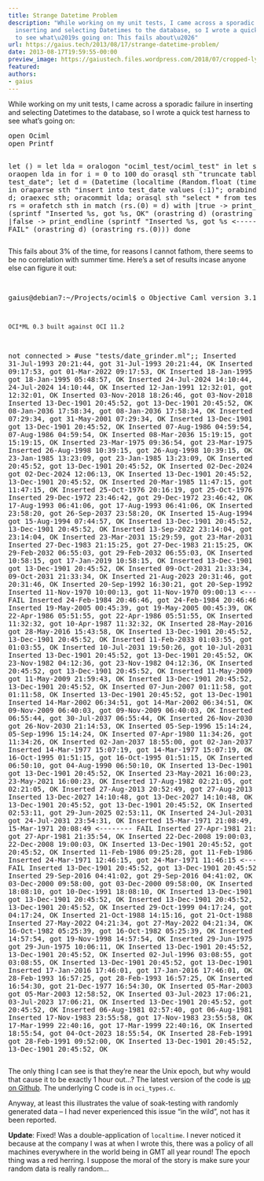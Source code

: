 ```yaml
---
title: Strange Datetime Problem
description: "While working on my unit tests, I came across a sporadic failure in
  inserting and selecting Datetimes to the database, so I wrote a quick test harness
  to see what\u2019s going on: This fails about\u2026"
url: https://gaius.tech/2013/08/17/strange-datetime-problem/
date: 2013-08-17T19:59:55-00:00
preview_image: https://gaiustech.files.wordpress.com/2018/07/cropped-lynx.jpg?w=180
featured:
authors:
- gaius
---
```


<p>While working on my unit tests, I came across a sporadic failure in inserting and selecting Datetimes to the database, so I wrote a quick test harness to see what&rsquo;s going on:</p>
<pre class="brush: fsharp; title: ; notranslate">
open Ociml
open Printf

let () = 
  let lda =  oralogon &quot;ociml_test/ociml_test&quot; in
  let sth = oraopen lda in
  for i = 0 to 100 do
    orasql sth &quot;truncate table test_date&quot;;
    let d = (Datetime (localtime (Random.float (time() *. 2.)))) in
    oraparse sth &quot;insert into test_date values (:1)&quot;;
    orabind sth (Pos 1) d;
    oraexec sth;
    oracommit lda;
    orasql sth &quot;select * from test_date&quot;;
    let rs = orafetch sth in
    match (rs.(0) = d) with
    |true -&gt; print_endline (sprintf &quot;Inserted %s, got %s, OK&quot; (orastring d) (orastring rs.(0)))
    |false -&gt; print_endline (sprintf &quot;Inserted %s, got %s &lt;-------- FAIL&quot; (orastring d) (orastring rs.(0)))
  done
</pre>
<p>This fails about 3% of the time, for reasons I cannot fathom, there seems to be no correlation with summer time. Here&rsquo;s a set of results incase anyone else can figure it out:</p>
<pre class="brush: plain; collapse: true; gutter: false; light: false; title: Result of running the above script; toolbar: true; notranslate">

gaius@debian7:~/Projects/ociml$ o
        Objective Caml version 3.12.1

	OCI*ML 0.3 built against OCI 11.2

not connected &gt; #use &quot;tests/date_grinder.ml&quot;;;
Inserted 31-Jul-1993 20:21:44, got 31-Jul-1993 20:21:44, OK
Inserted 01-Mar-2022 09:17:53, got 01-Mar-2022 09:17:53, OK
Inserted 18-Jan-1995 05:48:57, got 18-Jan-1995 05:48:57, OK
Inserted 24-Jul-2024 14:10:44, got 24-Jul-2024 14:10:44, OK
Inserted 12-Jan-1991 12:32:01, got 12-Jan-1991 12:32:01, OK
Inserted 03-Nov-2018 18:26:46, got 03-Nov-2018 18:26:46, OK
Inserted 13-Dec-1901 20:45:52, got 13-Dec-1901 20:45:52, OK
Inserted 08-Jan-2036 17:58:34, got 08-Jan-2036 17:58:34, OK
Inserted 31-May-2001 07:29:34, got 31-May-2001 07:29:34, OK
Inserted 13-Dec-1901 20:45:52, got 13-Dec-1901 20:45:52, OK
Inserted 07-Aug-1986 04:59:54, got 07-Aug-1986 04:59:54, OK
Inserted 08-Mar-2036 15:19:15, got 08-Mar-2036 15:19:15, OK
Inserted 23-Mar-1975 09:36:54, got 23-Mar-1975 09:36:54, OK
Inserted 26-Aug-1998 10:39:15, got 26-Aug-1998 10:39:15, OK
Inserted 23-Jan-1985 13:23:09, got 23-Jan-1985 13:23:09, OK
Inserted 13-Dec-1901 20:45:52, got 13-Dec-1901 20:45:52, OK
Inserted 02-Dec-2024 12:06:13, got 02-Dec-2024 12:06:13, OK
Inserted 13-Dec-1901 20:45:52, got 13-Dec-1901 20:45:52, OK
Inserted 20-Mar-1985 11:47:15, got 20-Mar-1985 11:47:15, OK
Inserted 25-Oct-1976 20:16:19, got 25-Oct-1976 20:16:19, OK
Inserted 29-Dec-1972 23:46:42, got 29-Dec-1972 23:46:42, OK
Inserted 17-Aug-1993 06:41:06, got 17-Aug-1993 06:41:06, OK
Inserted 26-Sep-2037 23:58:20, got 26-Sep-2037 23:58:20, OK
Inserted 15-Aug-1994 07:44:57, got 15-Aug-1994 07:44:57, OK
Inserted 13-Dec-1901 20:45:52, got 13-Dec-1901 20:45:52, OK
Inserted 13-Sep-2022 23:14:04, got 13-Sep-2022 23:14:04, OK
Inserted 23-Mar-2031 15:29:59, got 23-Mar-2031 15:29:59, OK
Inserted 27-Dec-1983 21:15:25, got 27-Dec-1983 21:15:25, OK
Inserted 29-Feb-2032 06:55:03, got 29-Feb-2032 06:55:03, OK
Inserted 17-Jan-2019 10:58:15, got 17-Jan-2019 10:58:15, OK
Inserted 13-Dec-1901 20:45:52, got 13-Dec-1901 20:45:52, OK
Inserted 09-Oct-2031 21:33:34, got 09-Oct-2031 21:33:34, OK
Inserted 21-Aug-2023 20:31:46, got 21-Aug-2023 20:31:46, OK
Inserted 20-Sep-1992 16:30:21, got 20-Sep-1992 16:30:21, OK
Inserted 11-Nov-1970 10:00:13, got 11-Nov-1970 09:00:13 &lt;-------- FAIL
Inserted 24-Feb-1984 20:46:46, got 24-Feb-1984 20:46:46, OK
Inserted 19-May-2005 00:45:39, got 19-May-2005 00:45:39, OK
Inserted 22-Apr-1986 05:51:55, got 22-Apr-1986 05:51:55, OK
Inserted 10-Apr-1987 11:32:32, got 10-Apr-1987 11:32:32, OK
Inserted 28-May-2016 15:43:58, got 28-May-2016 15:43:58, OK
Inserted 13-Dec-1901 20:45:52, got 13-Dec-1901 20:45:52, OK
Inserted 11-Feb-2033 01:03:55, got 11-Feb-2033 01:03:55, OK
Inserted 10-Jul-2031 19:50:26, got 10-Jul-2031 19:50:26, OK
Inserted 13-Dec-1901 20:45:52, got 13-Dec-1901 20:45:52, OK
Inserted 23-Nov-1982 04:12:36, got 23-Nov-1982 04:12:36, OK
Inserted 13-Dec-1901 20:45:52, got 13-Dec-1901 20:45:52, OK
Inserted 11-May-2009 21:59:43, got 11-May-2009 21:59:43, OK
Inserted 13-Dec-1901 20:45:52, got 13-Dec-1901 20:45:52, OK
Inserted 07-Jun-2007 01:11:58, got 07-Jun-2007 01:11:58, OK
Inserted 13-Dec-1901 20:45:52, got 13-Dec-1901 20:45:52, OK
Inserted 14-Mar-2002 06:34:51, got 14-Mar-2002 06:34:51, OK
Inserted 09-Nov-2009 06:40:03, got 09-Nov-2009 06:40:03, OK
Inserted 30-Jul-2037 06:55:44, got 30-Jul-2037 06:55:44, OK
Inserted 26-Nov-2030 21:14:53, got 26-Nov-2030 21:14:53, OK
Inserted 05-Sep-1996 15:14:24, got 05-Sep-1996 15:14:24, OK
Inserted 07-Apr-1980 11:34:26, got 07-Apr-1980 11:34:26, OK
Inserted 02-Jan-2037 18:55:00, got 02-Jan-2037 18:55:00, OK
Inserted 14-Mar-1977 15:07:19, got 14-Mar-1977 15:07:19, OK
Inserted 16-Oct-1995 01:51:15, got 16-Oct-1995 01:51:15, OK
Inserted 04-Aug-1990 06:50:10, got 04-Aug-1990 06:50:10, OK
Inserted 13-Dec-1901 20:45:52, got 13-Dec-1901 20:45:52, OK
Inserted 23-May-2021 16:00:23, got 23-May-2021 16:00:23, OK
Inserted 17-Aug-1982 02:21:05, got 17-Aug-1982 02:21:05, OK
Inserted 27-Aug-2013 20:52:49, got 27-Aug-2013 20:52:49, OK
Inserted 13-Dec-2027 14:10:48, got 13-Dec-2027 14:10:48, OK
Inserted 13-Dec-1901 20:45:52, got 13-Dec-1901 20:45:52, OK
Inserted 29-Jun-2025 02:53:11, got 29-Jun-2025 02:53:11, OK
Inserted 24-Jul-2031 23:54:31, got 24-Jul-2031 23:54:31, OK
Inserted 15-Mar-1971 21:08:49, got 15-Mar-1971 20:08:49 &lt;-------- FAIL
Inserted 27-Apr-1981 21:35:54, got 27-Apr-1981 21:35:54, OK
Inserted 22-Dec-2008 19:00:03, got 22-Dec-2008 19:00:03, OK
Inserted 13-Dec-1901 20:45:52, got 13-Dec-1901 20:45:52, OK
Inserted 11-Feb-1986 09:25:28, got 11-Feb-1986 09:25:28, OK
Inserted 24-Mar-1971 12:46:15, got 24-Mar-1971 11:46:15 &lt;-------- FAIL
Inserted 13-Dec-1901 20:45:52, got 13-Dec-1901 20:45:52, OK
Inserted 29-Sep-2016 04:41:02, got 29-Sep-2016 04:41:02, OK
Inserted 03-Dec-2000 09:58:00, got 03-Dec-2000 09:58:00, OK
Inserted 10-Dec-1991 18:08:10, got 10-Dec-1991 18:08:10, OK
Inserted 13-Dec-1901 20:45:52, got 13-Dec-1901 20:45:52, OK
Inserted 13-Dec-1901 20:45:52, got 13-Dec-1901 20:45:52, OK
Inserted 29-Oct-1999 04:17:24, got 29-Oct-1999 04:17:24, OK
Inserted 21-Oct-1988 14:15:16, got 21-Oct-1988 14:15:16, OK
Inserted 27-May-2022 04:21:34, got 27-May-2022 04:21:34, OK
Inserted 16-Oct-1982 05:25:39, got 16-Oct-1982 05:25:39, OK
Inserted 19-Nov-1998 14:57:54, got 19-Nov-1998 14:57:54, OK
Inserted 29-Jun-1975 10:06:11, got 29-Jun-1975 10:06:11, OK
Inserted 13-Dec-1901 20:45:52, got 13-Dec-1901 20:45:52, OK
Inserted 02-Jul-1996 03:08:55, got 02-Jul-1996 03:08:55, OK
Inserted 13-Dec-1901 20:45:52, got 13-Dec-1901 20:45:52, OK
Inserted 17-Jan-2016 17:46:01, got 17-Jan-2016 17:46:01, OK
Inserted 28-Feb-1993 16:57:25, got 28-Feb-1993 16:57:25, OK
Inserted 21-Dec-1977 16:54:30, got 21-Dec-1977 16:54:30, OK
Inserted 05-Mar-2003 12:58:52, got 05-Mar-2003 12:58:52, OK
Inserted 03-Jul-2023 17:06:21, got 03-Jul-2023 17:06:21, OK
Inserted 13-Dec-1901 20:45:52, got 13-Dec-1901 20:45:52, OK
Inserted 06-Aug-1981 02:57:40, got 06-Aug-1981 02:57:40, OK
Inserted 17-Nov-1983 23:55:58, got 17-Nov-1983 23:55:58, OK
Inserted 17-Mar-1999 22:40:16, got 17-Mar-1999 22:40:16, OK
Inserted 04-Oct-2023 18:55:54, got 04-Oct-2023 18:55:54, OK
Inserted 28-Feb-1991 09:52:00, got 28-Feb-1991 09:52:00, OK
Inserted 13-Dec-1901 20:45:52, got 13-Dec-1901 20:45:52, OK
</pre>
<p>The only thing I can see is that they&rsquo;re near the Unix epoch, but why would that cause it to be exactly 1 hour out&hellip;? The latest version of the code is <a href="https://github.com/gaiustech/ociml">up on Github</a>. The underlying C code is in <code>oci_types.c</code>.</p>
<p>Anyway, at least this illustrates the value of soak-testing with randomly generated data &ndash; I had never experienced this issue &ldquo;in the wild&rdquo;, not has it been reported. </p>
<p><strong>Update</strong>: Fixed! Was a double-application of <code>localtime</code>. I never noticed it because at the company I was at when I wrote this, there was a policy of all machines everywhere in the world being in GMT all year round! The epoch thing was a red herring. I suppose the moral of the story is make sure your random data is really random&hellip;</p>

